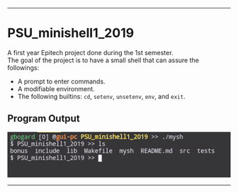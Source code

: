 ***

# PSU_minishell1_2019

A first year Epitech project done during the 1st semester.<br>
The goal of the project is to have a small shell that can assure the followings:<br>

* A prompt to enter commands.
* A modifiable environment.
* The following builtins: <code>cd</code>, <code>setenv</code>, <code>unsetenv</code>, <code>env</code>, and <code>exit</code>.<br>

## Program Output

![Minishell1 Normal Output](https://github.com/guillaumebgd/PSU_minishell1_2019/blob/master/.github_assets/PSU_minishell1_normal_output.png?raw=true)

***
